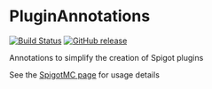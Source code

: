# PluginAnnotations

[![Build Status](https://travis-ci.org/InventivetalentDev/PluginAnnotations.svg?branch=master)](https://travis-ci.org/InventivetalentDev/PluginAnnotations)
[![GitHub release](https://img.shields.io/github/release/InventivetalentDev/PluginAnnotations.svg)](https://github.com/InventivetalentDev/PluginAnnotations/releases/latest)


Annotations to simplify the creation of Spigot plugins

See the [SpigotMC page](https://r.spiget.org/20446) for usage details
